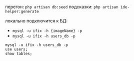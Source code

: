 перегон: `php artisan db:seed`
подсказки: `php artisan ide-helper:generate`

локально подключится к БД:
* `mysql -u ifix -h {imageName} -p`
* `mysql -u ifix -h users_db -p`

```
mysql -u ifix -h users_db -p
use users;
show tables;
```

